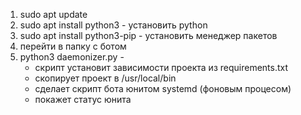 1) sudo apt update
2) sudo apt install python3 - установить python
3) sudo apt install python3-pip - установить менеджер пакетов
4) перейти в папку с ботом
5) python3 daemonizer.py -
    * скрипт установит зависимости проекта из requirements.txt
    * скопирует проект в /usr/local/bin
    * сделает скрипт бота юнитом systemd (фоновым процесом)
    * покажет статус юнита
    